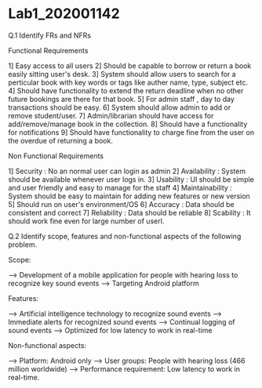 # Lab1_202001142

Q.1 Identify FRs and NFRs

Functional Requirements

1] Easy access to all users
2] Should be capable to borrow or return a book easily sitting user's desk.
3] System should allow users to search for a perticular book with key words or tags like auther name, type, subject etc.
4] Should have functionality to extend the return deadline when no other future bookings are there for that book.
5] For admin staff , day to day transactions should be easy.
6] System should allow admin to add or remove student/user.
7] Admin/librarian should have access for add/remove/manage book in the collection.
8] Should have a functionality for notifications
9] Should have functionality to charge fine from the user on the overdue of returning a book.

Non Functional Requirements

1] Security : No an normal user can login as admin
2] Availability : System should be available whenever user logs in.
3] Usability : UI should be simple and user friendly and easy to manage for the staff
4] Maintainability : System should be easy to maintain for adding new features or new version
5] Should run on user's environment/OS
6] Accuracy : Data should be consistent and correct
7] Reliability : Data should be reliable
8] Scability : It should work fine even for large number of userl.


Q.2 Identify scope, features and non-functional aspects of the following problem.

Scope:

--> Development of a mobile application for people with hearing loss to recognize key sound events
--> Targeting Android platform

Features:

--> Artificial intelligence technology to recognize sound events
--> Immediate alerts for recognized sound events
--> Continual logging of sound events
--> Optimized for low latency to work in real-time

Non-functional aspects:

--> Platform: Android only
--> User groups: People with hearing loss (466 million worldwide)
--> Performance requirement: Low latency to work in real-time.
